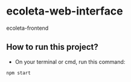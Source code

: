 # ecoleta-web-interface
ecoleta-frontend

## How to run this project?

- On your terminal or cmd, run this command:
```bash
npm start
```

